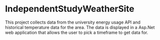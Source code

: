 # IndependentStudyWeatherSite
This project collects data from the university energy usage API and historical temperature data for the area. The data is displayed in a Asp.Net web application that allows the user to pick a timeframe to get data for.
